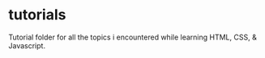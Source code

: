 # tutorials
Tutorial folder for all the topics i encountered while learning HTML, CSS, & Javascript.